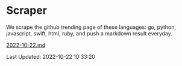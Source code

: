 # Scraper

We scrape the github trending page of these languages: go, python, javascript, swift, html, ruby, and push a markdown result everyday.

[2022-10-22.md](https://github.com/henson/Scraper/blob/master/2022-10-22.md)

Last Updated: 2022-10-22 10:33:20
